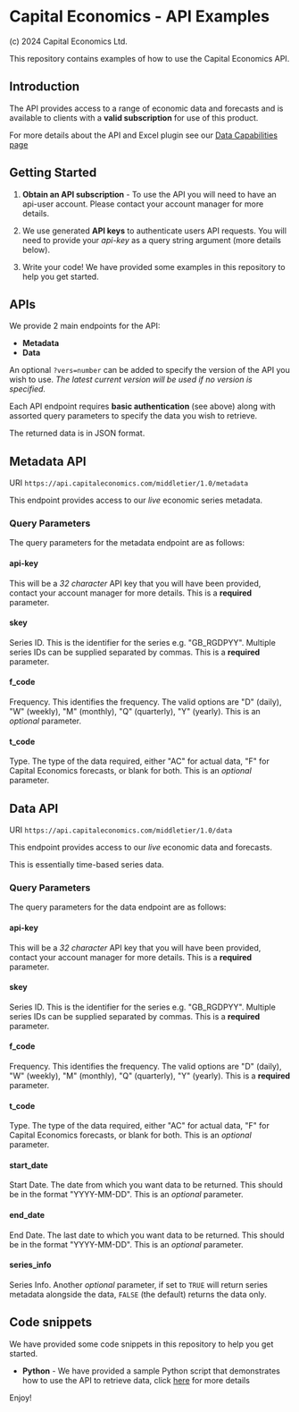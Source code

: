 # Capital Economics - API Examples

(c) 2024 Capital Economics Ltd.

This repository contains examples of how to use the Capital Economics API. 


## Introduction

The API provides access to a range of economic data and forecasts and is available to clients with a **valid subscription** for use of this product.

For more details about the API and Excel plugin see our [Data Capabilities page](https://www.capitaleconomics.com/data)


## Getting Started

1. **Obtain an API subscription** - To use the API you will need to have an api-user account. Please contact your account manager for more details.

2. We use generated **API keys** to authenticate users API requests. You will need to provide your _api-key_ as a query string argument (more details below).

3. Write your code! We have provided some examples in this repository to help you get started.


## APIs

We provide 2 main endpoints for the API:

* **Metadata** 
* **Data**

An optional `?vers=number` can be added to specify the version of the API you wish to use. _The latest current version will be used if no version is specified._

Each API endpoint requires **basic authentication** (see above) along with assorted query parameters to specify the data you wish to retrieve.

The returned data is in JSON format.


## Metadata API

URI `https://api.capitaleconomics.com/middletier/1.0/metadata`

This endpoint provides access to our _live_ economic series metadata.

### Query Parameters

The query parameters for the metadata endpoint are as follows:

#### api-key

This will be a _32 character_ API key that you will have been provided, contact your account manager for more details. This is a **required** parameter.

#### skey

Series ID. This is the identifier for the series e.g. "GB_RGDPYY".
Multiple series IDs can be supplied separated by commas. This is a **required** parameter.

#### f_code

Frequency. This identifies the frequency. The valid options are "D" (daily), "W" (weekly), "M" (monthly), "Q" (quarterly), "Y" (yearly). This is an _optional_ parameter.

#### t_code

Type. The type of the data required, either "AC" for actual data, "F" for Capital Economics forecasts, or blank for both. This is an _optional_ parameter.


## Data API

URI `https://api.capitaleconomics.com/middletier/1.0/data`

This endpoint provides access to our _live_ economic data and forecasts. 

This is essentially time-based series data.

### Query Parameters

The query parameters for the data endpoint are as follows:

#### api-key

This will be a _32 character_ API key that you will have been provided, contact your account manager for more details. This is a **required** parameter.

#### skey 

Series ID. This is the identifier for the series e.g. "GB_RGDPYY". 
Multiple series IDs can be supplied separated by commas. This is a **required** parameter.

#### f_code

Frequency. This identifies the frequency. The valid options are "D" (daily), "W" (weekly), "M" (monthly), "Q" (quarterly), "Y" (yearly). This is a **required** parameter.

#### t_code

Type. The type of the data required, either "AC" for actual data, "F" for Capital Economics forecasts, or blank for both. This is an _optional_ parameter. 

#### start_date

Start Date. The date from which you want data to be returned. This should be in the format "YYYY-MM-DD". This is an _optional_ parameter.

#### end_date

End Date. The last date to which you want data to be returned. This should be in the format "YYYY-MM-DD". This is an _optional_ parameter.

#### series_info

Series Info. Another _optional_ parameter, if set to `TRUE` will return series metadata alongside the data, `FALSE` (the default) returns the data only.

## Code snippets

We have provided some code snippets in this repository to help you get started.

* **Python** - We have provided a sample Python script that demonstrates how to use the API to retrieve data, click [here](./python/README.md) for more details

Enjoy!
